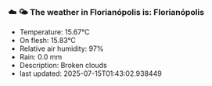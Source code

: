 ### ☁️ 🌤️  The weather in Florianópolis is: Florianópolis

- Temperature: 15.67°C
- On flesh: 15.83°C
- Relative air humidity: 97%
- Rain: 0.0 mm
- Description: Broken clouds
- last updated: 2025-07-15T01:43:02.938449
